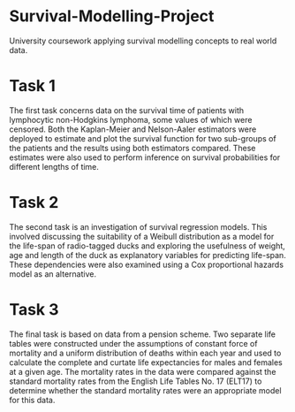 # Survival-Modelling-Project
University coursework applying survival modelling concepts to real world data.

# Task 1

The first task concerns data on the survival time of patients with lymphocytic non-Hodgkins lymphoma, some values of which were censored. Both the Kaplan-Meier and Nelson-Aaler estimators were deployed to estimate and plot the survival function for two sub-groups of the patients and the results using both estimators compared. These estimates were also used to perform inference on survival probabilities for different lengths of time.

# Task 2

The second task is an investigation of survival regression models. This involved discussing the suitability of a Weibull distribution as a model for the life-span of radio-tagged ducks and exploring the usefulness of weight, age and length of the duck as explanatory variables for predicting life-span. These dependencies were also examined using a Cox proportional hazards model as an alternative.

# Task 3

The final task is based on data from a pension scheme. Two separate life tables were constructed under the assumptions of constant force of mortality and a uniform distribution of deaths within each year and used to calculate the complete and curtate life expectancies for males and females at a given age. The mortality rates in the data were compared against the standard mortality rates from the English Life Tables No. 17 (ELT17) to determine whether the standard mortality rates were an appropriate model for this data.
